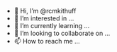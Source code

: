 - 👋 Hi, I’m @rcmkithuff
- 👀 I’m interested in ...
- 🌱 I’m currently learning ...
- 💞️ I’m looking to collaborate on ...
- 📫 How to reach me ...

<!---
rcmkithuff/rcmkithuff is a ✨ special ✨ repository because its `README.md` (this file) appears on your GitHub profile.
You can click the Preview link to take a look at your changes.
--->
